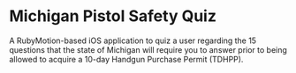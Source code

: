 Michigan Pistol Safety Quiz
======================
A RubyMotion-based iOS application to quiz a user regarding the 15 questions that the state of Michigan will require you
to answer prior to being allowed to acquire a 10-day Handgun Purchase Permit (TDHPP).
